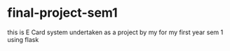 # final-project-sem1
this is E Card system undertaken as a  project by my for my first year sem 1  using flask
